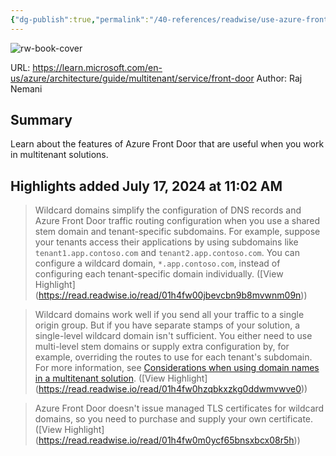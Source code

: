 ```yaml
---
{"dg-publish":true,"permalink":"/40-references/readwise/use-azure-front-door-in-a-multitenant-solution/","tags":["rw/articles"]}
---
```


![rw-book-cover](https://learn.microsoft.com/en-us/media/logos/logo-ms-social.png)
  
URL: https://learn.microsoft.com/en-us/azure/architecture/guide/multitenant/service/front-door
Author: Raj Nemani

## Summary

Learn about the features of Azure Front Door that are useful when you work in multitenant solutions.

## Highlights added July 17, 2024 at 11:02 AM
>Wildcard domains simplify the configuration of DNS records and Azure Front Door traffic routing configuration when you use a shared stem domain and tenant-specific subdomains. For example, suppose your tenants access their applications by using subdomains like `tenant1.app.contoso.com` and `tenant2.app.contoso.com`. You can configure a wildcard domain, `*.app.contoso.com`, instead of configuring each tenant-specific domain individually. ([View Highlight] (https://read.readwise.io/read/01h4fw00jbevcbn9b8mvwnm09n))


>Wildcard domains work well if you send all your traffic to a single origin group. But if you have separate stamps of your solution, a single-level wildcard domain isn't sufficient. You either need to use multi-level stem domains or supply extra configuration by, for example, overriding the routes to use for each tenant's subdomain. For more information, see [Considerations when using domain names in a multitenant solution](https://learn.microsoft.com/en-us/azure/architecture/guide/multitenant/service/front-door/../considerations/domain-names). ([View Highlight] (https://read.readwise.io/read/01h4fw0hzqbkxzkg0ddwmvwve0))


>Azure Front Door doesn't issue managed TLS certificates for wildcard domains, so you need to purchase and supply your own certificate. ([View Highlight] (https://read.readwise.io/read/01h4fw0m0ycf65bnsxbcx08r5h))


